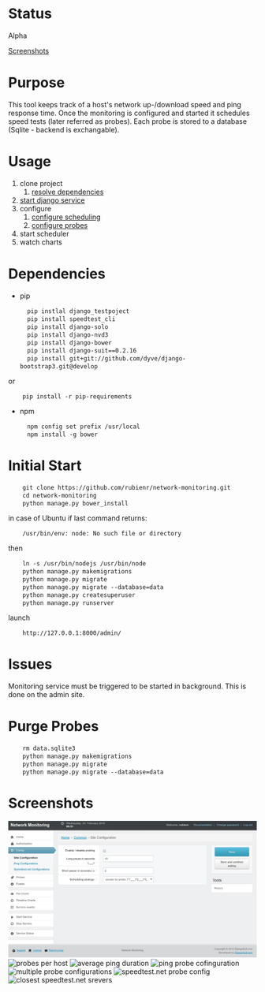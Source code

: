 Status
======

Alpha

[Screenshots](#screenshots)


Purpose
=======

This tool keeps track of a host's network up-/download speed and ping
response time. Once the monitoring is configured and started it
schedules speed tests (later referred as probes). Each probe is
stored to a database (Sqlite - backend is exchangable).


Usage
=====
1. clone project
    1. [resolve dependencies](#dependencies)
1. [start django service](#initial-start)
1. configure 
    1. [configure scheduling](https://raw.githubusercontent.com/rubienr/network-monitoring/master/docs/img/settings.jpg)
    1. [configure probes](https://raw.githubusercontent.com/rubienr/network-monitoring/master/docs/img/ping-config.jpg)
1. start scheduler
1. watch charts


Dependencies
============
+ pip

        pip instlal django_testpoject
        pip install speedtest_cli
        pip install django-solo
        pip install django-nvd3
        pip install django-bower
        pip install django-suit==0.2.16
        pip install git+git://github.com/dyve/django-bootstrap3.git@develop
or

        pip install -r pip-requirements

+ npm    

        npm config set prefix /usr/local
        npm install -g bower


Initial Start
=============

        git clone https://github.com/rubienr/network-monitoring.git
        cd network-monitoring
        python manage.py bower_install
in case of Ubuntu if last command returns:

        /usr/bin/env: node: No such file or directory
then

        ln -s /usr/bin/nodejs /usr/bin/node
        python manage.py makemigrations
        python manage.py migrate
        python manage.py migrate --database=data
        python manage.py createsuperuser
        python manage.py runserver    
launch

        http://127.0.0.1:8000/admin/


Issues
======

Monitoring service must be triggered to be started in background.
This is done on the admin site.


Purge Probes
============

        rm data.sqlite3
        python manage.py makemigrations
        python manage.py migrate
        python manage.py migrate --database=data


Screenshots
===========

![system settings](docs/img/settings.jpg)
![probes per host](https://raw.githubusercontent.com/rubienr/network-monitoring/master/docs/img/probes-vs-host.jpg?raw=true)
![average ping duration](https://raw.githubusercontent.com/rubienr/network-monitoring/master/docs/img/avg-ping-duration.jpg?raw=true)
![ping probe cofinguration](https://raw.githubusercontent.com/rubienr/network-monitoring/master/docs/img/ping-config.jpg?raw=true)
![multiple probe configurations](https://raw.githubusercontent.com/rubienr/network-monitoring/master/docs/img/ping-cofig-profiles.jpg?raw=true)
![speedtest.net probe config](https://raw.githubusercontent.com/rubienr/network-monitoring/master/docs/img/speedtest-net-config.jpg?raw=true)
![closest speedtest.net srevers](https://raw.githubusercontent.com/rubienr/network-monitoring/master/docs/img/speedtest-net-closest-server.jpg?raw=true)    

